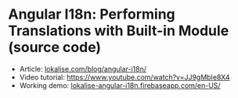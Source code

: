 # Angular I18n: Performing Translations with Built-in Module (source code)

* Article: [lokalise.com/blog/angular-i18n/](https://lokalise.com/blog/angular-i18n/)
* Video tutorial: https://www.youtube.com/watch?v=JJ9gMbIe8X4
* Working demo: [lokalise-angular-i18n.firebaseapp.com/en-US/](https://lokalise-angular-i18n.firebaseapp.com/en-US/)
